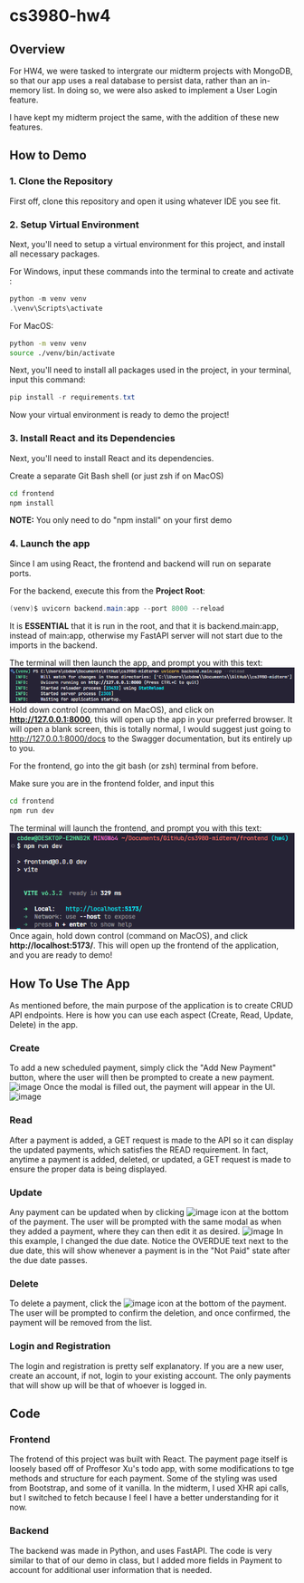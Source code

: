 # cs3980-hw4

## Overview

For HW4, we were tasked to intergrate our midterm projects with MongoDB, so that our app uses a real database to persist data, rather than an in-memory list. In doing so, we were also asked to implement a User Login feature.

I have kept my midterm project the same, with the addition of these new features.

## How to Demo

### 1. Clone the Repository

First off, clone this repository and open it using whatever IDE you see fit.

### 2. Setup Virtual Environment

Next, you'll need to setup a virtual environment for this project, and install all necessary packages.

For Windows, input these commands into the terminal to create and activate :

```powershell
python -m venv venv
.\venv\Scripts\activate
```

For MacOS:

```bash
python -m venv venv
source ./venv/bin/activate
```

Next, you'll need to install all packages used in the project, in your terminal, input this command:

```powershell
pip install -r requirements.txt
```

Now your virtual environment is ready to demo the project!

### 3. Install React and its Dependencies

Next, you'll need to install React and its dependencies.

Create a separate Git Bash shell (or just zsh if on MacOS)

```bash
cd frontend
npm install
```

**NOTE:** You only need to do "npm install" on your first demo

### 4. Launch the app

Since I am using React, the frontend and backend will run on separate ports.

For the backend, execute this from the **Project Root**:

```powershell
(venv)$ uvicorn backend.main:app --port 8000 --reload
```

It is **ESSENTIAL** that it is run in the root, and that it is backend.main:app, instead of main:app, otherwise my FastAPI server will not start due to the imports in the backend.

The terminal will then launch the app, and prompt you with this text:
![alt text](image.png)
Hold down control (command on MacOS), and click on **http://127.0.0.1:8000**, this will open up the app in your preferred browser. It will open a blank screen, this is totally normal, I would suggest just going to http://127.0.0.1:8000/docs to the Swagger documentation, but its entirely up to you.

For the frontend, go into the git bash (or zsh) terminal from before.

Make sure you are in the frontend folder, and input this

```bash
cd frontend
npm run dev
```

The terminal will launch the frontend, and prompt you with this text:
![alt text](image-1.png)
Once again, hold down control (command on MacOS), and click **http://localhost:5173/**. This will open up the frontend of the application, and you are ready to demo!

## How To Use The App

As mentioned before, the main purpose of the application is to create CRUD API endpoints. Here is how you can use each aspect (Create, Read, Update, Delete) in the app.

### Create

To add a new scheduled payment, simply click the "Add New Payment" button, where the user will then be prompted to create a new payment.
![image](https://github.com/user-attachments/assets/f5731fd8-b8de-4846-a474-ee54bd2a2156)
Once the modal is filled out, the payment will appear in the UI.
![image](https://github.com/user-attachments/assets/41adb7d1-1565-4433-94c8-cd30b198bbee)

### Read

After a payment is added, a GET request is made to the API so it can display the updated payments, which satisfies the READ requirement. In fact, anytime a payment is added, deleted, or updated, a GET request is made to ensure the proper data is being displayed.

### Update

Any payment can be updated when by clicking ![image](https://github.com/user-attachments/assets/d3db41de-ff65-4cec-9c03-50cb239d50c6) icon at the bottom of the payment.
The user will be prompted with the same modal as when they added a payment, where they can then edit it as desired.
![image](https://github.com/user-attachments/assets/85f8088d-1bbb-4b5d-b2aa-0305ebc8f5cf)
In this example, I changed the due date. Notice the OVERDUE text next to the due date, this will show whenever a payment is in the "Not Paid" state after the due date passes.

### Delete

To delete a payment, click the ![image](https://github.com/user-attachments/assets/6c5eaf95-9ca2-4ab7-9ee2-968173494f46) icon at the bottom of the payment. The user will be prompted to confirm the deletion, and once confirmed, the payment will be removed from the list.

### Login and Registration

The login and registration is pretty self explanatory. If you are a new user, create an account, if not, login to your existing account. The only payments that will show up will be that of whoever is logged in.

## Code

### Frontend

The frotend of this project was built with React. The payment page itself is loosely based off of Proffesor Xu's todo app, with some modifications to tge methods and structure for each payment. Some of the styling was used from Bootstrap, and some of it vanilla. In the midterm, I used XHR api calls, but I switched to fetch because I feel I have a better understanding for it now.

### Backend

The backend was made in Python, and uses FastAPI. The code is very similar to that of our demo in class, but I added more fields in Payment to account for additional user information that is needed.
